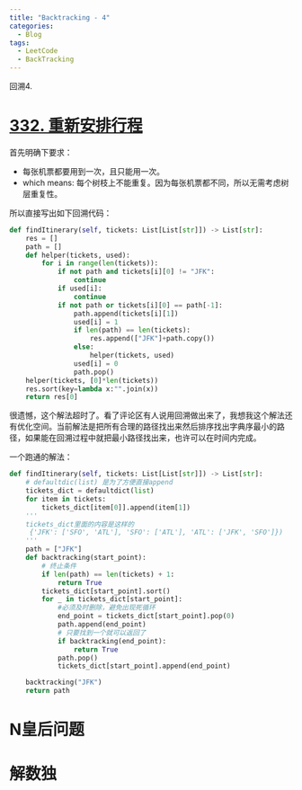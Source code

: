 ```yaml
---
title: "Backtracking - 4"
categories:
  - Blog
tags:
  - LeetCode
  - BackTracking
---
```


回溯4.

# [332. 重新安排行程](https://leetcode-cn.com/problems/reconstruct-itinerary/)

首先明确下要求：

* 每张机票都要用到一次，且只能用一次。
* which means: 每个树枝上不能重复。因为每张机票都不同，所以无需考虑树层重复性。

所以直接写出如下回溯代码：

```python
def findItinerary(self, tickets: List[List[str]]) -> List[str]:
    res = []
    path = []
    def helper(tickets, used):
        for i in range(len(tickets)):
            if not path and tickets[i][0] != "JFK":
                continue
            if used[i]:
                continue
            if not path or tickets[i][0] == path[-1]:
                path.append(tickets[i][1])
                used[i] = 1
                if len(path) == len(tickets):
                    res.append(["JFK"]+path.copy())
                else:
                    helper(tickets, used)
                used[i] = 0
                path.pop()
    helper(tickets, [0]*len(tickets))
    res.sort(key=lambda x:"".join(x))
    return res[0]
```

很遗憾，这个解法超时了。看了评论区有人说用回溯做出来了，我想我这个解法还有优化空间。当前解法是把所有合理的路径找出来然后排序找出字典序最小的路径，如果能在回溯过程中就把最小路径找出来，也许可以在时间内完成。

一个跑通的解法：

```PYTHON
def findItinerary(self, tickets: List[List[str]]) -> List[str]:
    # defaultdic(list) 是为了方便直接append
    tickets_dict = defaultdict(list)
    for item in tickets:
        tickets_dict[item[0]].append(item[1])
    '''
    tickets_dict里面的内容是这样的
     {'JFK': ['SFO', 'ATL'], 'SFO': ['ATL'], 'ATL': ['JFK', 'SFO']})
    '''
    path = ["JFK"]
    def backtracking(start_point):
        # 终止条件
        if len(path) == len(tickets) + 1:
            return True
        tickets_dict[start_point].sort()
        for _ in tickets_dict[start_point]:
            #必须及时删除，避免出现死循环
            end_point = tickets_dict[start_point].pop(0)
            path.append(end_point)
            # 只要找到一个就可以返回了
            if backtracking(end_point):
                return True
            path.pop()
            tickets_dict[start_point].append(end_point)

    backtracking("JFK")
    return path
```

# N皇后问题

# 解数独





